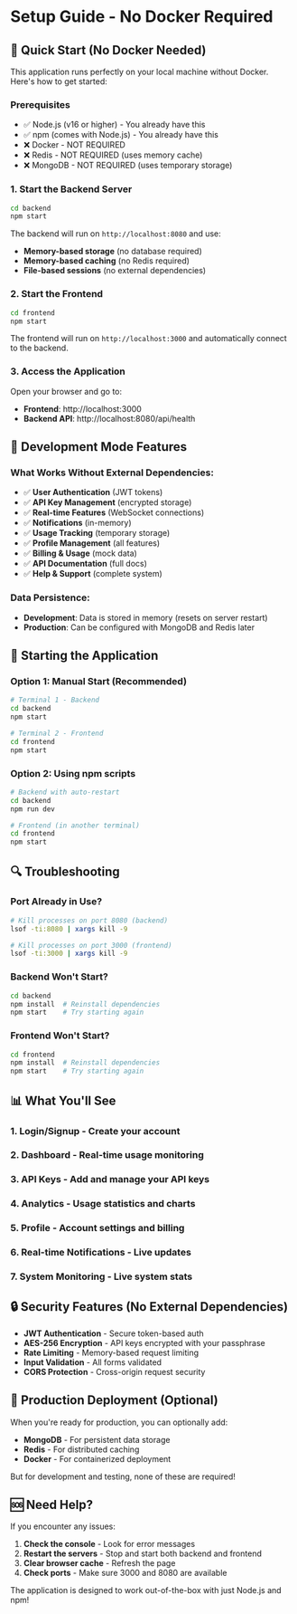 # Setup Guide - No Docker Required

## 🚀 Quick Start (No Docker Needed)

This application runs perfectly on your local machine without Docker. Here's how to get started:

### Prerequisites
- ✅ Node.js (v16 or higher) - You already have this
- ✅ npm (comes with Node.js) - You already have this
- ❌ Docker - NOT REQUIRED
- ❌ Redis - NOT REQUIRED (uses memory cache)
- ❌ MongoDB - NOT REQUIRED (uses temporary storage)

### 1. Start the Backend Server

```bash
cd backend
npm start
```

The backend will run on `http://localhost:8080` and use:
- **Memory-based storage** (no database required)
- **Memory-based caching** (no Redis required)
- **File-based sessions** (no external dependencies)

### 2. Start the Frontend

```bash
cd frontend
npm start
```

The frontend will run on `http://localhost:3000` and automatically connect to the backend.

### 3. Access the Application

Open your browser and go to:
- **Frontend**: http://localhost:3000
- **Backend API**: http://localhost:8080/api/health

## 🔧 Development Mode Features

### What Works Without External Dependencies:
- ✅ **User Authentication** (JWT tokens)
- ✅ **API Key Management** (encrypted storage)
- ✅ **Real-time Features** (WebSocket connections)
- ✅ **Notifications** (in-memory)
- ✅ **Usage Tracking** (temporary storage)
- ✅ **Profile Management** (all features)
- ✅ **Billing & Usage** (mock data)
- ✅ **API Documentation** (full docs)
- ✅ **Help & Support** (complete system)

### Data Persistence:
- **Development**: Data is stored in memory (resets on server restart)
- **Production**: Can be configured with MongoDB and Redis later

## 🚀 Starting the Application

### Option 1: Manual Start (Recommended)
```bash
# Terminal 1 - Backend
cd backend
npm start

# Terminal 2 - Frontend  
cd frontend
npm start
```

### Option 2: Using npm scripts
```bash
# Backend with auto-restart
cd backend
npm run dev

# Frontend (in another terminal)
cd frontend
npm start
```

## 🔍 Troubleshooting

### Port Already in Use?
```bash
# Kill processes on port 8080 (backend)
lsof -ti:8080 | xargs kill -9

# Kill processes on port 3000 (frontend)
lsof -ti:3000 | xargs kill -9
```

### Backend Won't Start?
```bash
cd backend
npm install  # Reinstall dependencies
npm start    # Try starting again
```

### Frontend Won't Start?
```bash
cd frontend
npm install  # Reinstall dependencies
npm start    # Try starting again
```

## 📊 What You'll See

### 1. **Login/Signup** - Create your account
### 2. **Dashboard** - Real-time usage monitoring
### 3. **API Keys** - Add and manage your API keys
### 4. **Analytics** - Usage statistics and charts
### 5. **Profile** - Account settings and billing
### 6. **Real-time Notifications** - Live updates
### 7. **System Monitoring** - Live system stats

## 🔒 Security Features (No External Dependencies)

- **JWT Authentication** - Secure token-based auth
- **AES-256 Encryption** - API keys encrypted with your passphrase
- **Rate Limiting** - Memory-based request limiting
- **Input Validation** - All forms validated
- **CORS Protection** - Cross-origin request security

## 🎯 Production Deployment (Optional)

When you're ready for production, you can optionally add:
- **MongoDB** - For persistent data storage
- **Redis** - For distributed caching
- **Docker** - For containerized deployment

But for development and testing, none of these are required!

## 🆘 Need Help?

If you encounter any issues:

1. **Check the console** - Look for error messages
2. **Restart the servers** - Stop and start both backend and frontend
3. **Clear browser cache** - Refresh the page
4. **Check ports** - Make sure 3000 and 8080 are available

The application is designed to work out-of-the-box with just Node.js and npm!